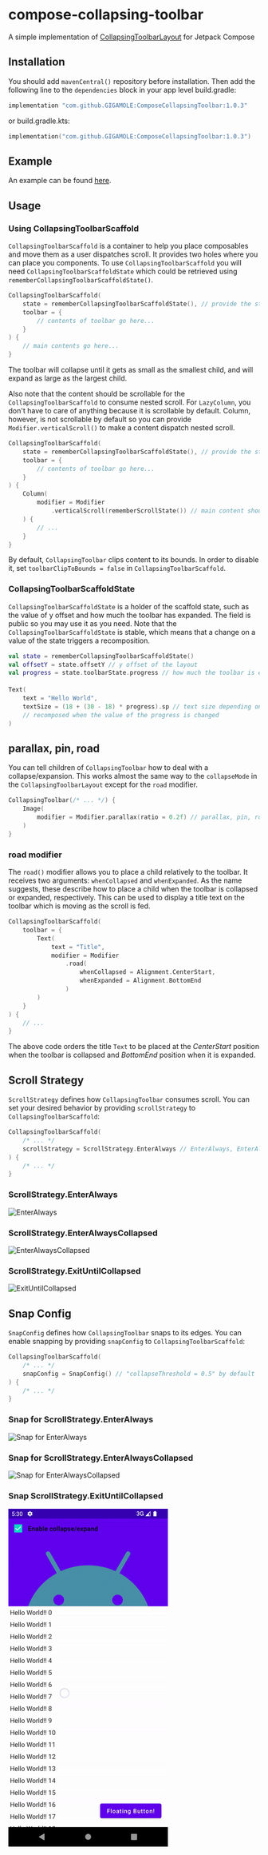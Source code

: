 # compose-collapsing-toolbar
A simple implementation of [CollapsingToolbarLayout](https://developer.android.com/reference/com/google/android/material/appbar/CollapsingToolbarLayout) for Jetpack Compose

## Installation
You should add `mavenCentral()` repository before installation. Then add the following line to the `dependencies` block in your app level build.gradle:

```gradle
implementation "com.github.GIGAMOLE:ComposeCollapsingToolbar:1.0.3"
```
or build.gradle.kts:
```kotlin
implementation("com.github.GIGAMOLE:ComposeCollapsingToolbar:1.0.3")
```

## Example
An example can be found [here](app/src/main).

## Usage
### Using CollapsingToolbarScaffold
`CollapsingToolbarScaffold` is a container to help you place composables and move them as a user dispatches scroll. It provides two holes where you can place you components.
To use `CollapsingToolbarScaffold` you will need `CollapsingToolbarScaffoldState` which could be retrieved using `rememberCollapsingToolbarScaffoldState()`.
```kotlin
CollapsingToolbarScaffold(
    state = rememberCollapsingToolbarScaffoldState(), // provide the state of the scaffold
    toolbar = {
        // contents of toolbar go here...
    }
) {
    // main contents go here...
}
```

The toolbar will collapse until it gets as small as the smallest child, and will expand as large as the largest child.

Also note that the content should be scrollable for the `CollapsingToolbarScaffold` to consume nested scroll. For `LazyColumn`, you don't have to care of anything because it is scrollable by default. Column, however, is not scrollable by default so you can provide `Modifier.verticalScroll()` to make a content dispatch nested scroll.

```kotlin
CollapsingToolbarScaffold(
    state = rememberCollapsingToolbarScaffoldState(), // provide the state of the scaffold
    toolbar = {
        // contents of toolbar go here...
    }
) {
    Column(
        modifier = Modifier
            .verticalScroll(rememberScrollState()) // main content should be scrollable for CollapsingToolbarScaffold to consume nested scroll
    ) {
        // ...
    }
}
```

By default, `CollapsingToolbar` clips content to its bounds. In order to disable it, set `toolbarClipToBounds = false` in `CollapsingToolbarScaffold`.

### CollapsingToolbarScaffoldState
`CollapsingToolbarScaffoldState` is a holder of the scaffold state, such as the value of y offset and how much the toolbar has expanded. The field is public so you may use it as you need.
Note that the `CollapsingToolbarScaffoldState` is stable, which means that a change on a value of the state triggers a recomposition.
```kotlin
val state = rememberCollapsingToolbarScaffoldState()
val offsetY = state.offsetY // y offset of the layout
val progress = state.toolbarState.progress // how much the toolbar is expanded (0: collapsed, 1: expanded)

Text(
    text = "Hello World",
    textSize = (18 + (30 - 18) * progress).sp // text size depending on the progress
    // recomposed when the value of the progress is changed
)
```

## parallax, pin, road
You can tell children of `CollapsingToolbar` how to deal with a collapse/expansion. This works almost the same way to the `collapseMode` in the `CollapsingToolbarLayout` except for the `road` modifier.

```kotlin
CollapsingToolbar(/* ... */) {
    Image(
        modifier = Modifier.parallax(ratio = 0.2f) // parallax, pin, road are available
    )
}
```

### road modifier
The `road()` modifier allows you to place a child relatively to the toolbar. It receives two arguments: `whenCollapsed` and `whenExpanded`. As the name suggests, these describe how to place a child when the toolbar is collapsed or expanded, respectively.
This can be used to display a title text on the toolbar which is moving as the scroll is fed.
```kotlin
CollapsingToolbarScaffold(
    toolbar = {
	    Text(
            text = "Title",
            modifier = Modifier
                .road(
                    whenCollapsed = Alignment.CenterStart,
                    whenExpanded = Alignment.BottomEnd
                )
        )
    }
) {
    // ...
}
```
The above code orders the title `Text` to be placed at the _CenterStart_ position when the toolbar is collapsed and _BottomEnd_ position when it is expanded. 


## Scroll Strategy
`ScrollStrategy` defines how `CollapsingToolbar` consumes scroll. You can set your desired behavior by providing `scrollStrategy` to `CollapsingToolbarScaffold`:

```kotlin
CollapsingToolbarScaffold(
    /* ... */
    scrollStrategy = ScrollStrategy.EnterAlways // EnterAlways, EnterAlwaysCollapsed, ExitUntilCollapsed are available
) {
    /* ... */
}
```


### ScrollStrategy.EnterAlways
![EnterAlways](img/enter-always.gif)

### ScrollStrategy.EnterAlwaysCollapsed
![EnterAlwaysCollapsed](img/enter-always-collapsed.gif)

### ScrollStrategy.ExitUntilCollapsed
![ExitUntilCollapsed](img/exit-until-collapsed.gif)

## Snap Config
`SnapConfig` defines how `CollapsingToolbar` snaps to its edges. You can enable snapping by providing `snapConfig` to `CollapsingToolbarScaffold`:

```kotlin
CollapsingToolbarScaffold(
    /* ... */
    snapConfig = SnapConfig() // "collapseThreshold = 0.5" by default
) {
    /* ... */
}
```

### Snap for ScrollStrategy.EnterAlways
![Snap for EnterAlways](img/snap-enter-always.gif)

### Snap for ScrollStrategy.EnterAlwaysCollapsed
![Snap for EnterAlwaysCollapsed](img/snap-enter-always-collapsed.gif)

### Snap ScrollStrategy.ExitUntilCollapsed
![Snap for ExitUntilCollapsed](img/snap-exit-until-collapsed.gif)

